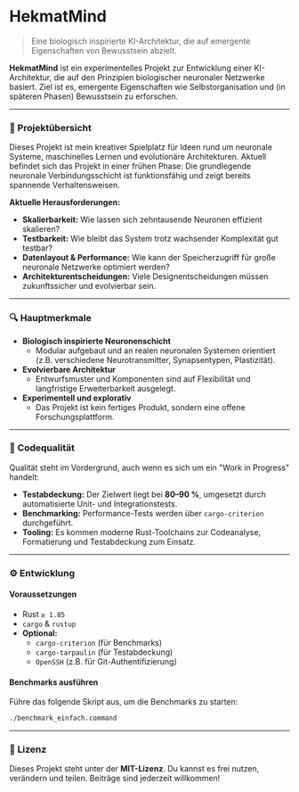 # HekmatMind

> Eine biologisch inspirierte KI-Architektur, die auf emergente Eigenschaften von Bewusstsein abzielt.

**HekmatMind** ist ein experimentelles Projekt zur Entwicklung einer KI-Architektur, die auf den Prinzipien biologischer neuronaler Netzwerke basiert. Ziel ist es, emergente Eigenschaften wie Selbstorganisation und (in späteren Phasen) Bewusstsein zu erforschen.

-----

### 🌱 Projektübersicht

Dieses Projekt ist mein kreativer Spielplatz für Ideen rund um neuronale Systeme, maschinelles Lernen und evolutionäre Architekturen. Aktuell befindet sich das Projekt in einer frühen Phase: Die grundlegende neuronale Verbindungsschicht ist funktionsfähig und zeigt bereits spannende Verhaltensweisen.

**Aktuelle Herausforderungen:**

  * **Skalierbarkeit:** Wie lassen sich zehntausende Neuronen effizient skalieren?
  * **Testbarkeit:** Wie bleibt das System trotz wachsender Komplexität gut testbar?
  * **Datenlayout & Performance:** Wie kann der Speicherzugriff für große neuronale Netzwerke optimiert werden?
  * **Architekturentscheidungen:** Viele Designentscheidungen müssen zukunftssicher und evolvierbar sein.

-----

### 🔍 Hauptmerkmale

  * **Biologisch inspirierte Neuronenschicht**
      * Modular aufgebaut und an realen neuronalen Systemen orientiert (z.B. verschiedene Neurotransmitter, Synapsentypen, Plastizität).
  * **Evolvierbare Architektur**
      * Entwurfsmuster und Komponenten sind auf Flexibilität und langfristige Erweiterbarkeit ausgelegt.
  * **Experimentell und explorativ**
      * Das Projekt ist kein fertiges Produkt, sondern eine offene Forschungsplattform.

-----

### 🧪 Codequalität

Qualität steht im Vordergrund, auch wenn es sich um ein "Work in Progress" handelt:

  * **Testabdeckung:** Der Zielwert liegt bei **80–90 %**, umgesetzt durch automatisierte Unit- und Integrationstests.
  * **Benchmarking:** Performance-Tests werden über `cargo-criterion` durchgeführt.
  * **Tooling:** Es kommen moderne Rust-Toolchains zur Codeanalyse, Formatierung und Testabdeckung zum Einsatz.

-----

### ⚙️ Entwicklung

#### Voraussetzungen

  * Rust `≥ 1.85`
  * `cargo` & `rustup`
  * **Optional:**
      * `cargo-criterion` (für Benchmarks)
      * `cargo-tarpaulin` (für Testabdeckung)
      * `OpenSSH` (z.B. für Git-Authentifizierung)

#### Benchmarks ausführen

Führe das folgende Skript aus, um die Benchmarks zu starten:

```bash
./benchmark_einfach.command
```

-----

### 🪪 Lizenz

Dieses Projekt steht unter der **MIT-Lizenz**. Du kannst es frei nutzen, verändern und teilen. Beiträge sind jederzeit willkommen\!
